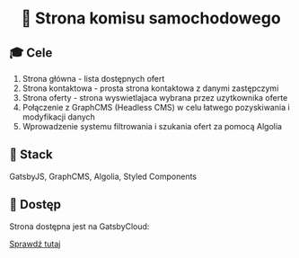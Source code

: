 <h1 align="center">
  🚗 Strona komisu samochodowego
</h1>

## 🎓 Cele

1. Strona główna - lista dostępnych ofert
2. Strona kontaktowa - prosta strona kontaktowa z danymi zastępczymi
3. Strona oferty - strona wyswietlajaca wybrana przez uzytkownika oferte
4. Połączenie z GraphCMS (Headless CMS) w celu łatwego pozyskiwania i modyfikacji danych
5. Wprowadzenie systemu filtrowania i szukania ofert za pomocą Algolia

## 🚀 Stack

GatsbyJS, GraphCMS, Algolia, Styled Components

## 💫 Dostęp

Strona dostępna jest na GatsbyCloud:

[Sprawdź tutaj](https://cardealership.gatsbyjs.io)
